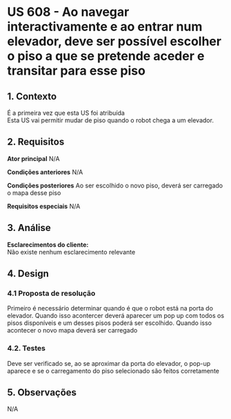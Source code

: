 # US 608 - Ao navegar interactivamente e ao entrar num elevador, deve ser possível escolher o piso a que se pretende aceder e transitar para esse piso

## 1. Contexto
É a primeira vez que esta US foi atribuída </br>
Esta US vai permitir mudar de piso quando o robot chega a um elevador. 

## 2. Requisitos

**Ator principal**
N/A

**Condições anteriores**
N/A

**Condições posteriores**
Ao ser escolhido o novo piso, deverá ser carregado o mapa desse piso

**Requisitos especiais**
N/A

## 3. Análise

**Esclarecimentos do cliente:** </br>
Não existe nenhum esclarecimento relevante

## 4. Design

### 4.1 Proposta de resolução

Primeiro é necessário determinar quando é que o robot está na porta do elevador. Quando isso acontercer deverá aparecer um pop up com todos os pisos disponíveis e um desses pisos poderá ser escolhido. Quando isso acontecer o novo mapa deverá ser carregado

### 4.2. Testes
Deve ser verificado se, ao se aproximar da porta do elevador, o pop-up aparece e se o carregamento do piso selecionado são feitos corretamente

## 5. Observações
N/A